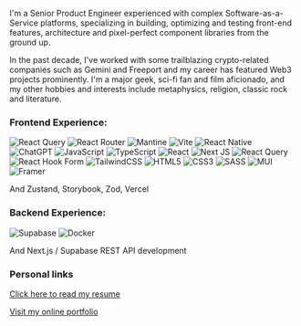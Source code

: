 I'm a Senior Product Engineer experienced with complex Software-as-a-Service platforms, specializing in building, optimizing and testing front-end features, architecture and pixel-perfect component libraries from the ground up.

In the past decade, I've worked with some trailblazing crypto-related companies such as Gemini and Freeport and my career has featured Web3 projects prominently. I'm a major geek, sci-fi fan and film aficionado, and my other hobbies and interests include metaphysics, religion, classic rock and literature.

### Frontend Experience: 

![React Query](https://img.shields.io/badge/-React%20Query-FF4154?style=for-the-badge&logo=react%20query&logoColor=white)
![React Router](https://img.shields.io/badge/React_Router-CA4245?style=for-the-badge&logo=react-router&logoColor=white)
![Mantine](https://img.shields.io/badge/Mantine-ffffff?style=for-the-badge&logo=Mantine&logoColor=339af0)
![Vite](https://img.shields.io/badge/vite-%23646CFF.svg?style=for-the-badge&logo=vite&logoColor=white)
![React Native](https://img.shields.io/badge/react_native-%2320232a.svg?style=for-the-badge&logo=react&logoColor=%2361DAFB)
![ChatGPT](https://img.shields.io/badge/chatGPT-74aa9c?style=for-the-badge&logo=openai&logoColor=white)
![JavaScript](https://img.shields.io/badge/javascript-%23323330.svg?style=for-the-badge&logo=javascript&logoColor=%23F7DF1E)
![TypeScript](https://img.shields.io/badge/typescript-%23007ACC.svg?style=for-the-badge&logo=typescript&logoColor=white)
![React](https://img.shields.io/badge/react-%2320232a.svg?style=for-the-badge&logo=react&logoColor=%2361DAFB)
![Next JS](https://img.shields.io/badge/Next-black?style=for-the-badge&logo=next.js&logoColor=white)
![React Query](https://img.shields.io/badge/-React%20Query-FF4154?style=for-the-badge&logo=react%20query&logoColor=white)
![React Hook Form](https://img.shields.io/badge/React%20Hook%20Form-%23EC5990.svg?style=for-the-badge&logo=reacthookform&logoColor=white)
![TailwindCSS](https://img.shields.io/badge/tailwindcss-%2338B2AC.svg?style=for-the-badge&logo=tailwind-css&logoColor=white)
![HTML5](https://img.shields.io/badge/html5-%23E34F26.svg?style=for-the-badge&logo=html5&logoColor=white)
![CSS3](https://img.shields.io/badge/css3-%231572B6.svg?style=for-the-badge&logo=css3&logoColor=white)
![SASS](https://img.shields.io/badge/SASS-hotpink.svg?style=for-the-badge&logo=SASS&logoColor=white)
![MUI](https://img.shields.io/badge/MUI-%230081CB.svg?style=for-the-badge&logo=mui&logoColor=white)
![Framer](https://img.shields.io/badge/Framer-black?style=for-the-badge&logo=framer&logoColor=blue)

And Zustand, Storybook, Zod, Vercel

### Backend Experience:

![Supabase](https://img.shields.io/badge/Supabase-3ECF8E?style=for-the-badge&logo=supabase&logoColor=white)
![Docker](https://img.shields.io/badge/docker-%230db7ed.svg?style=for-the-badge&logo=docker&logoColor=white) 

And Next.js / Supabase REST API development

### Personal links

[Click here to read my resume](https://alkemyst.online/eric_suzuki_cv_2024_with_portfolio%20(3).pdf)

[Visit my online portfolio](https://alkemyst.online)

<!--
**erikksuzuki/erikksuzuki** is a ✨ _special_ ✨ repository because its `README.md` (this file) appears on your GitHub profile.

Here are some ideas to get you started:

- 🔭 I’m currently working on ...
- 🌱 I’m currently learning ...
- 👯 I’m looking to collaborate on ...
- 🤔 I’m looking for help with ...
- 💬 Ask me about ...
- 📫 How to reach me: ...
- 😄 Pronouns: ...
- ⚡ Fun fact: ...
-->
